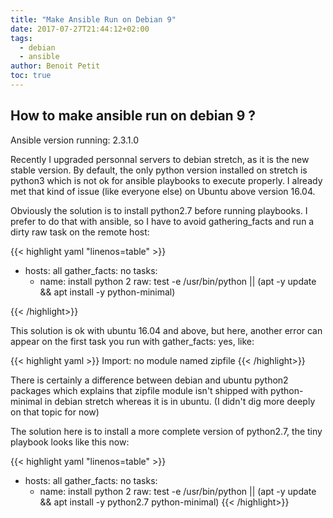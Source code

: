 ```yaml
---
title: "Make Ansible Run on Debian 9"
date: 2017-07-27T21:44:12+02:00
tags:
  - debian
  - ansible
author: Benoit Petit
toc: true
---
```


## How to make ansible run on debian 9 ?

Ansible version running: 2.3.1.0

Recently I upgraded personnal servers to debian stretch, as it is the new stable version. By default, the only python version installed on stretch is python3 which is not ok for ansible playbooks to execute properly. I already met that kind of issue (like everyone else) on Ubuntu above version 16.04.

Obviously the solution is to install python2.7 before running playbooks. I prefer to do that with ansible, so I have to avoid gathering_facts and run a dirty raw task on the remote host:

{{< highlight yaml "linenos=table" >}}

- hosts: all
  gather_facts: no
  tasks:
    - name: install python 2
      raw: test -e /usr/bin/python || (apt -y update && apt install -y python-minimal)

{{< /highlight>}}

This solution is ok with ubuntu 16.04 and above, but here, another error can appear on the first task you run with gather_facts: yes, like:

{{< highlight yaml >}}
Import: no module named zipfile
{{< /highlight>}}

There is certainly a difference between debian and ubuntu python2 packages which explains that zipfile module isn't shipped with python-minimal in debian stretch whereas it is in ubuntu. (I didn't dig more deeply on that topic for now)

The solution here is to install a more complete version of python2.7, the tiny playbook looks like this now:

{{< highlight yaml "linenos=table" >}}
- hosts: all
  gather_facts: no
  tasks:
    - name: install python 2
      raw: test -e /usr/bin/python || (apt -y update && apt install -y python2.7 python-minimal)
{{< /highlight>}}
